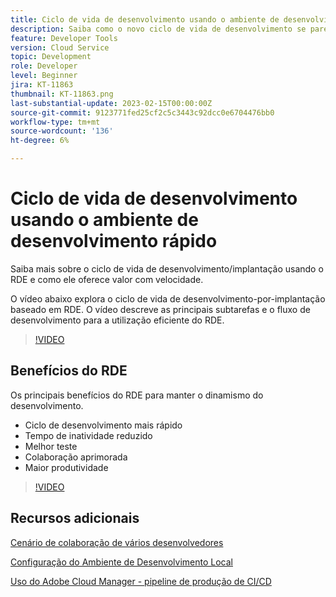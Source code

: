```yaml
---
title: Ciclo de vida de desenvolvimento usando o ambiente de desenvolvimento rápido
description: Saiba como o novo ciclo de vida de desenvolvimento se parece com o uso do Ambiente de desenvolvimento rápido e dos principais benefícios do RDE.
feature: Developer Tools
version: Cloud Service
topic: Development
role: Developer
level: Beginner
jira: KT-11863
thumbnail: KT-11863.png
last-substantial-update: 2023-02-15T00:00:00Z
source-git-commit: 9123771fed25cf2c5c3443c92dcc0e6704476bb0
workflow-type: tm+mt
source-wordcount: '136'
ht-degree: 6%

---
```



# Ciclo de vida de desenvolvimento usando o ambiente de desenvolvimento rápido

Saiba mais sobre o ciclo de vida de desenvolvimento/implantação usando o RDE e como ele oferece valor com velocidade.

O vídeo abaixo explora o ciclo de vida de desenvolvimento-por-implantação baseado em RDE. O vídeo descreve as principais subtarefas e o fluxo de desenvolvimento para a utilização eficiente do RDE.

>[!VIDEO](https://video.tv.adobe.com/v/3415492/?quality=12&learn=on)


## Benefícios do RDE

Os principais benefícios do RDE para manter o dinamismo do desenvolvimento.

- Ciclo de desenvolvimento mais rápido
- Tempo de inatividade reduzido
- Melhor teste
- Colaboração aprimorada
- Maior produtividade

>[!VIDEO](https://video.tv.adobe.com/v/3415493/?quality=12&learn=on)

## Recursos adicionais

[Cenário de colaboração de vários desenvolvedores](https://experienceleague.adobe.com/docs/experience-manager-cloud-service/content/implementing/developing/rapid-development-environments.html#multiple-developers-collaborating-on-the-same-rde)

[Configuração do Ambiente de Desenvolvimento Local](https://experienceleague.adobe.com/docs/experience-manager-learn/cloud-service/local-development-environment-set-up/overview.html?lang=pt-BR)

[Uso do Adobe Cloud Manager - pipeline de produção de CI/CD](https://experienceleague.adobe.com/docs/experience-manager-learn/cloud-service/cloud-manager/cicd-production-pipeline.html)

